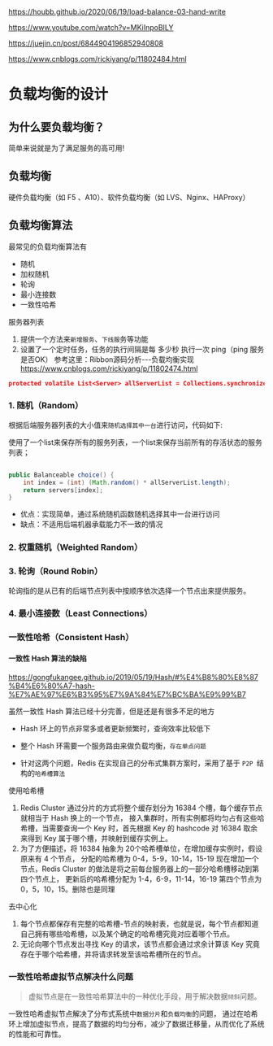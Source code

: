 
<https://houbb.github.io/2020/06/19/load-balance-03-hand-write>

<https://www.youtube.com/watch?v=MKiInpoBILY>

<https://juejin.cn/post/6844904196852940808>

<https://www.cnblogs.com/rickiyang/p/11802484.html>

# 负载均衡的设计

## 为什么要负载均衡？

简单来说就是为了满足服务的高可用!

## 负载均衡

硬件负载均衡（如 F5 、A10）、软件负载均衡（如 LVS、Nginx、HAProxy）


## 负载均衡算法
最常见的负载均衡算法有
- 随机
- 加权随机
- 轮询
- 最小连接数
- 一致性哈希


服务器列表
1. 提供一个方法来`新增服务`、`下线服`务等功能
2. 设置了一个定时任务，任务的执行间隔是每 多少秒 执行一次 ping（ping 服务是否OK）
参考这里：Ribbon源码分析---负载均衡实现<https://www.cnblogs.com/rickiyang/p/11802474.html>
```json
protected volatile List<Server> allServerList = Collections.synchronizedList(new ArrayList<Server>());

```
### 1. 随机（Random）

根据后端服务器列表的大小值来`随机选择其中一台`进行访问，代码如下:

使用了一个list来保存所有的服务列表，一个list来保存当前所有的存活状态的服务列表；

```java

public Balanceable choice() {
    int index = (int) (Math.random() * allServerList.length);
    return servers[index];
}
```

- 优点：实现简单，通过系统随机函数随机选择其中一台进行访问
- 缺点：不适用后端机器承载能力不一致的情况


### 2. 权重随机（Weighted Random）



### 3. 轮询（Round Robin）
轮询指的是从已有的后端节点列表中按顺序依次选择一个节点出来提供服务。


### 4. 最小连接数（Least Connections）


### 一致性哈希（Consistent Hash）


#### 一致性 Hash 算法的缺陷

<https://gongfukangee.github.io/2019/05/19/Hash/#%E4%B8%80%E8%87%B4%E6%80%A7-hash-%E7%AE%97%E6%B3%95%E7%9A%84%E7%BC%BA%E9%99%B7>

虽然一致性 Hash 算法已经十分完善，但是还是有很多不足的地方

- Hash 环上的节点非常多或者更新频繁时，查询效率比较低下
- 整个 Hash 环需要一个服务路由来做负载均衡，`存在单点问题`

- 针对这两个问题，Redis 在实现自己的分布式集群方案时，采用了基于 `P2P `结构的`哈希槽算法`

使用哈希槽
1. Redis Cluster 通过分片的方式将整个缓存划分为 16384 个槽，每个缓存节点就相当于 Hash 换上的一个节点， 
接入集群时，所有实例都将均匀占有这些哈希槽，当需要查询一个 Key 时，首先根据 Key 的 hashcode 对 16384 取余来得到 Key 属于哪个槽，并映射到缓存实例上。
2. 为了方便描述，将 16384 抽象为 20个哈希槽单位，在增加缓存实例时，假设原来有 4 个节点， 
分配的哈希槽为 0-4，5-9，10-14，15-19 现在增加一个节点，Redis Cluster 的做法是将之前每台服务器上的一部分哈希槽移动到第四个节点上，
更新后的哈希槽分配为 1-4，6-9，11-14，16-19 第四个节点为 0，5，10，15。删除也是同理

去中心化
1. 每个节点都保存有完整的哈希槽-节点的映射表，也就是说，每个节点都知道自己拥有哪些哈希槽，以及某个确定的哈希槽究竟对应着哪个节点。 
2. 无论向哪个节点发出寻找 Key 的请求，该节点都会通过求余计算该 Key 究竟存在于哪个哈希槽，并将请求转发至该哈希槽所在的节点。

### 一致性哈希虚拟节点解决什么问题
> 虚拟节点是在一致性哈希算法中的一种优化手段，用于解决数据`倾斜`问题。

一致性哈希虚拟节点解决了分布式系统中`数据分片`和`负载均衡`的问题，
通过在哈希环上增加虚拟节点，提高了数据的均匀分布，减少了数据迁移量，从而优化了系统的性能和可靠性。




